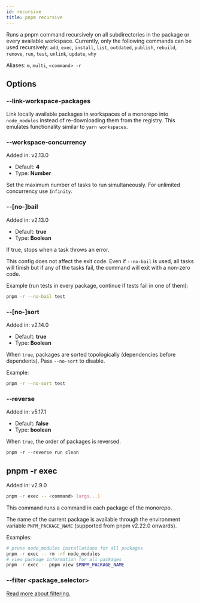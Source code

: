 ```yaml
---
id: recursive
title: pnpm recursive
---
```


Runs a pnpm command recursively on all subdirectories in the package or every
available workspace. Currently, only the following commands can be used
recursively: `add`, `exec`, `install`, `list`, `outdated`, `publish`, `rebuild`,
`remove`, `run`, `test`, `unlink`, `update`, `why`

Aliases: `m`, `multi`, `<command> -r`

## Options

### --link-workspace-packages

Link locally available packages in workspaces of a monorepo into `node_modules`
instead of re-downloading them from the registry. This emulates functionality
similar to `yarn workspaces`.

### --workspace-concurrency

Added in: v2.13.0

* Default: **4**
* Type: **Number**

Set the maximum number of tasks to run simultaneously. For unlimited concurrency
use `Infinity`.

### --[no-]bail

Added in: v2.13.0

* Default: **true**
* Type: **Boolean**

If true, stops when a task throws an error.

This config does not affect the exit code.
Even if `--no-bail` is used, all tasks will finish but if any of the tasks fail,
the command will exit with a non-zero code.

Example (run tests in every package, continue if tests fail in one of them):
```sh
pnpm -r --no-bail test
```

### --[no-]sort

Added in: v2.14.0

* Default: **true**
* Type: **Boolean**

When `true`, packages are sorted topologically (dependencies before dependents).
Pass `--no-sort` to disable.

Example:
```sh
pnpm -r --no-sort test
```

### --reverse

Added in: v5.17.1

* Default: **false**
* Type: **boolean**

When `true`, the order of packages is reversed.

```
pnpm -r --reverse run clean
```

## pnpm -r exec

Added in: v2.9.0

```sh
pnpm -r exec -- <command> [args...]
```

This command runs a command in each package of the monorepo.

The name of the current package is available through the environment variable
`PNPM_PACKAGE_NAME` (supported from pnpm v2.22.0 onwards).

Examples:
```sh
# prune node_modules installations for all packages
pnpm -r exec -- rm -rf node_modules
# view package information for all packages
pnpm -r exec -- pnpm view $PNPM_PACKAGE_NAME
```

### --filter \<package_selector>

[Read more about filtering.](../filtering)
